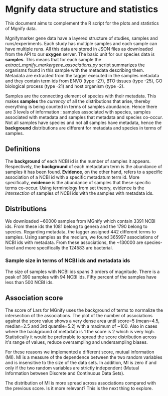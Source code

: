# Mgnify data structure and statistics

This document aims to complement the R script for the plots and statistics of Mgnify data.

Mgnifymarker gene data have a layered structure of studies, samples and runs/experiments. Each study has multiple samples and each sample can have multiple runs. All this data are stored in JSON files as downloaded from the API to our **oxygen** server. The basic unit for our species data is **samples**. This means that for each sample the *extract_mgnify_markergene_associations.py* script summarizes the organisms found in this sample with the metadata describing them. Metadata are extracted from the tagger executed in the samples metadata and they contain term ids from ENVO (type -27), BTO tissues (type -25), GO biological process (type -21) and host organism (type -2).

Samples are the connecting element of species with their metadata. This makes **samples** the *currency* of all the distributions that arise, thereby everything is being counted in terms of samples abundance. Hence there are 3 levels of information : samples associated with species, samples associated with metadata and samples that metadata and species co-occur. Not all samples have species and not all samples have metadata, hence the **background** distributions are different for metadata and species in terms of samples.

## Definitions

The **background** of each NCBI id is the number of samples it appears. Respectively, the **background** of each metadatum term is the abundance of samples it has been found. **Evidence**, on the other hand, refers to a specific association of a NCBI id with a specific metadatum term id. More specifically, **evidence** is the abundance of samples that these specific terms co-occur. Using terminology from set theory, evidence is the *intersection* of samples of NCBI ids with the samples with metadata ids.

## Distributions

We downloaded ~60000 samples from MGnify which contain 3391 NCBI ids. From these ids the 1081 belong to genera and the 1790 belong to species. Regarding metadata, the tagger assigned 442 different terms to samples. Using samples as the medium, we found 365997 associations of NCBI ids with metadata. From these associations, the ~130000 are species-level and more specifically the 124583 are bacterial.

### Sample size in terms of NCBI ids and metadata ids

The size of samples with NCBI ids spans 3 orders of magnitude. There is a peak of 390 samples with 94 NCBI ids. Fifty percent of the samples have less than 500 NCBI ids.

## Association score

The score of Lars for MGnify uses the background of terms to normalize the intersection of the associations. The plot of the number of associations against the score value shows a very dense area until score=5 (mean=4.5, median=2.5 and 3rd quantile=5.2) with a maximum of ~100. Also in cases where the background of metadata is 1 the score is 2 which is very high. Statistically it would be preferable to spread the score distribution across it's range of values, reduce oversampling and undersampling biases.

For these reasons we implemented a different score, mutual information (MI). MI is a measure of the dependence between the two random variables and is insensitive to the size of the data sets. In addition, MI is zero if and only if the two random variables are strictly independent (Mutual Information between Discrete and Continuous Data Sets).


The distribution of MI is more spread across associations compared with the previous score.
Is it more relevant? This is the next thing to explore.
